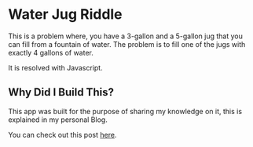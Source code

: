 # Water Jug Riddle
This is a problem where, you have a 3-gallon and a 5-gallon jug that you can fill from a fountain of water. The problem is to fill one of the jugs with exactly 4 gallons of water.

It is resolved with Javascript.

## Why Did I Build This?

This app was built for the purpose of sharing my knowledge on it, this is explained in my personal Blog.
 
You can check out this post [here](https://quijosakaf.com/public/blog/acertijo-jarras-de-agua-en-prolog).